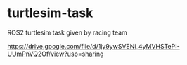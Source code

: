 # turtlesim-task
ROS2 turtlesim task given by racing team


https://drive.google.com/file/d/1jy9ywSVENi_4yMVHSTePI-UUmPnVQ2Of/view?usp=sharing
